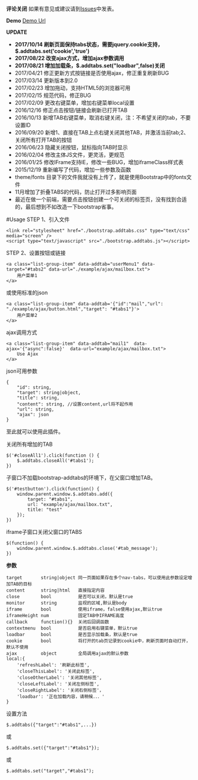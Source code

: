  **评论关闭** 
如果有意见或建议请到[Issues](https://git.oschina.net/hbbcs/bootStrap-addTabs/issues)中发表。

 **Demo** 
[Demo Url](http://hbbcs.oschina.io/bootstrap-addtabs/)

 **UPDATE** 
- **2017/10/14 刷新页面保持tabs状态，需要jquery.cookie支持，$.addtabs.set('cookie','true')**
- **2017/08/22 改变ajax方式，增加ajax参数调用**
- **2017/08/21 增加加载条，$.addtabs.set("loadbar",false)关闭** 
- 2017/04/21 修正更新方式按链接是否使用ajax，修正重复刷新BUG
- 2017/03/14 更新版本到2.0
- 2017/02/23 增加拖动，支持HTML5的浏览器可用
- 2017/02/15 规范代码，修正BUG
- 2017/02/09 更改右键菜单，增加右键菜单local设置
- 2016/12/16 修正点击按钮/链接会刷新已打开TAB
- 2016/10/13 新增TAB右键菜单，取消右键关闭，注：不希望关闭的tab，不要设置ID
- 2016/09/20 新增1、直接在TAB上点右键关闭其他TAB，并激活当前tab;2、关闭所有打开TAB的按钮
- 2016/06/23 隐藏关闭按钮，鼠标指向TAB时显示
- 2016/02/04 修改主体JS文件，更灵活，更规范
- 2016/01/25 修改IFrame支持IE，修改一些BUG，增加iframeClass样式表
- 2015/12/19 重新编写了代码，增加一些参数及函数
- theme/fonts 目录下的文件我就没有上传了，就是使用Bootstrap中的fonts文件
- 11月增加了折叠TABS的代码，防止打开过多影响页面
- 最近在做一个前端，需要点击按钮创建一个可关闭的标签页，没有找到合适的，最后想到不如改造一下bootstrap省事。

#Usage
STEP 1、引入文件
```
<link rel="stylesheet" href="./bootstrap.addtabs.css" type="text/css" media="screen" />
<script type="text/javascript" src="./bootstrap.addtabs.js"></script>
```
STEP 2、设置按钮或链接
```
<a class="list-group-item" data-addtab="userMenu1" data-target="#tabs2" data-url="./example/ajax/mailbox.txt">
    用户菜单1
</a>
```
或使用标准的json
```
<a class="list-group-item" data-addtab='{"id":"mail","url": "./example/ajax/button.html","target": "#tabs1"}'>
    用户菜单2
</a>
```
ajax调用方式
```
<a class="list-group-item" data-addtab="mail1"  data-ajax='{"async":false}'  data-url="example/ajax/mailbox.txt">
    Use Ajax
</a>
```
json可用参数
```
{
    "id": string,
    "target": string|object,
    "title": string,
    "content": string, //设置content,url将不起作用
    "url": string,
    "ajax": json
}
```
至此就可以使用此插件。


关闭所有增加的TAB
```
$('#closeAll1').click(function () {
    $.addtabs.closeAll('#tabs1');
})
```
子窗口不加载bootstrap-addtabs的环境下，在父窗口增加TAB。
```
$('#testbutton').click(function() {
    window.parent.window.$.addtabs.add({
        target: "#tabs1",
        url: "example/ajax/mailbox.txt",
        title: "test"
    });
})
```
iframe子窗口关闭父窗口的TABS
```
$(function() {
    window.parent.window.$.addtabs.close('#tab_message');
})
```
**参数**
```
target       string|object 同一页面如果存在多个nav-tabs，可以使用此参数设定增加TAB的目标
content      string|html   直接指定内容
close        bool          是否可以关闭，默认是true
monitor      string        监视的区域,默认是body
iframe       bool          使用iframe，false使用ajax,默认true
iframeHeight num           固定TAB中IFRAME高度
callback     function(){}  关闭后回调函数
contextmenu  bool          是否启用右键菜单，默认true
loadbar      bool          是否显示加载条，默认是true
cookie       bool          将打开的tab页记录到cookie中，刷新页面时自动打开，默认不使用
ajax         object        全局调用ajax的默认参数
local:{
    'refreshLabel': '刷新此标签',
    'closeThisLabel': '关闭此标签',
    'closeOtherLabel': '关闭其他标签',
    'closeLeftLabel': '关闭左侧标签',
    'closeRightLabel': '关闭右侧标签'，
    'loadbar': '正在加载内容，请稍候．．．'
}
```
设置方法
```
$.addtabs({"target":"#tabs1",...})
```
或
```
$.addtabs.set({"target":"#tabs1"});
```
或
```
$.addtabs.set("target","#tabs1");
```